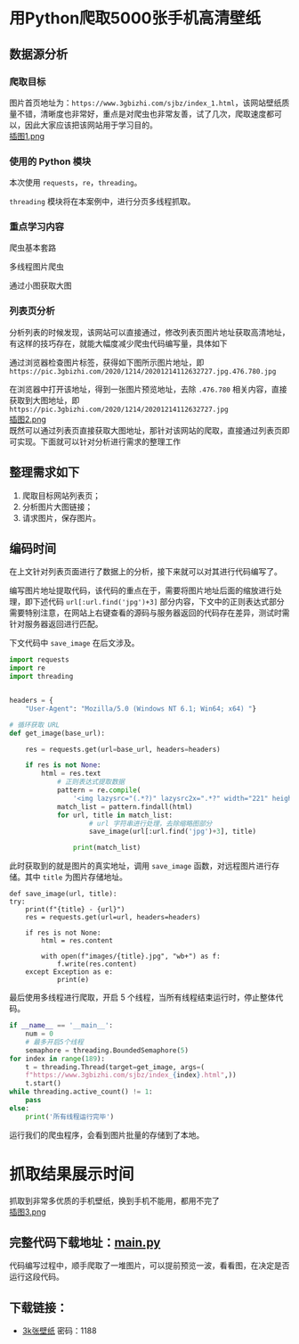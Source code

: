 # 用Python爬取5000张手机高清壁纸
## 数据源分析
### 爬取目标
图片首页地址为：`https://www.3gbizhi.com/sjbz/index_1.html`，该网站壁纸质量不错，清晰度也非常好，重点是对爬虫也非常友善，试了几次，爬取速度都可以，因此大家应该把该网站用于学习目的。  
[插图1.png](https://img13.360buyimg.com/ddimg/jfs/t1/196629/23/15483/1547096/6102da0fEeeeda363/0823fa3b11b6a0c0.png)  
### 使用的 Python 模块
  
本次使用 `requests`，`re`，`threading`。  
  
`threading` 模块将在本案例中，进行分页多线程抓取。  
  
### 重点学习内容
  
爬虫基本套路  
  
多线程图片爬虫  
  
通过小图获取大图  
  
### 列表页分析
  
分析列表的时候发现，该网站可以直接通过，修改列表页图片地址获取高清地址，有这样的技巧存在，就能大幅度减少爬虫代码编写量，具体如下  
  
通过浏览器检查图片标签，获得如下图所示图片地址，即 `https://pic.3gbizhi.com/2020/1214/20201214112632727.jpg.476.780.jpg`  
  
在浏览器中打开该地址，得到一张图片预览地址，去除 `.476.780` 相关内容，直接获取到大图地址，即 `https://pic.3gbizhi.com/2020/1214/20201214112632727.jpg`  
[插图2.png](https://img10.360buyimg.com/ddimg/jfs/t1/186213/36/16377/524589/6102daf9E2bad3a16/19571f9b71630b3a.png)  
既然可以通过列表页直接获取大图地址，那针对该网站的爬取，直接通过列表页即可实现。下面就可以针对分析进行需求的整理工作  
## 整理需求如下
1. 爬取目标网站列表页；
2. 分析图片大图链接；
3. 请求图片，保存图片。  
## 编码时间
在上文针对列表页面进行了数据上的分析，接下来就可以对其进行代码编写了。  
  
编写图片地址提取代码，该代码的重点在于，需要将图片地址后面的缩放进行处理，即下述代码 `url[:url.find('jpg')+3]` 部分内容，下文中的正则表达式部分需要特别注意，在网站上右键查看的源码与服务器返回的代码存在差异，测试时需针对服务器返回进行匹配。  
  
下文代码中 `save_image` 在后文涉及。  
```python
import requests
import re
import threading


headers = {
	"User-Agent": "Mozilla/5.0 (Windows NT 6.1; Win64; x64) "}

# 循环获取 URL
def get_image(base_url):

	res = requests.get(url=base_url, headers=headers)

	if res is not None:
		html = res.text
			# 正则表达式提取数据
			pattern = re.compile(
				'<img lazysrc="(.*?)" lazysrc2x=".*?" width="221" height="362" alt=".*?" title="(.*?)"')
			match_list = pattern.findall(html)
			for url, title in match_list:
					# url 字符串进行处理，去除缩略图部分
					save_image(url[:url.find('jpg')+3], title)

				print(match_list)

```
此时获取到的就是图片的真实地址，调用 `save_image` 函数，对远程图片进行存储。其中 `title` 为图片存储地址。  
```pythpn
def save_image(url, title):
try:
	print(f"{title} - {url}")
	res = requests.get(url=url, headers=headers)

	if res is not None:
		html = res.content

		with open(f"images/{title}.jpg", "wb+") as f:
			f.write(res.content)
	except Exception as e:
			print(e)

```
最后使用多线程进行爬取，开启 5 个线程，当所有线程结束运行时，停止整体代码。  
```python
if __name__ == '__main__':
	num = 0
	# 最多开启5个线程
	semaphore = threading.BoundedSemaphore(5)
for index in range(189):
	t = threading.Thread(target=get_image, args=(
	f"https://www.3gbizhi.com/sjbz/index_{index}.html",))
	t.start()
while threading.active_count() != 1:
	pass
else:
	print('所有线程运行完毕')
```
运行我们的爬虫程序，会看到图片批量的存储到了本地。  
  
# 抓取结果展示时间
抓取到非常多优质的手机壁纸，换到手机不能用，都用不完了  
[插图3.png](https://img13.360buyimg.com/ddimg/jfs/t1/189566/25/15688/1072233/6102db53E7c61ed39/620382d373de4e2d.png)  
## 完整代码下载地址：[main.py](./main.py)  
  
代码编写过程中，顺手爬取了一堆图片，可以提前预览一波，看看图，在决定是否运行这段代码。
## 下载链接：
* [3k张壁纸](https://ws28.cn/f/60sdbzsqqp1) 密码：1188
